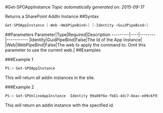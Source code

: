 #Get-SPOAppInstance
*Topic automatically generated on: 2015-09-17*

Returns a SharePoint AddIn Instance
##Syntax
```powershell
Get-SPOAppInstance [-Web <WebPipeBind>] [-Identity <GuidPipeBind>]
```


##Parameters
Parameter|Type|Required|Description
---------|----|--------|-----------
|Identity|GuidPipeBind|False|The Id of the App Instance|
|Web|WebPipeBind|False|The web to apply the command to. Omit this parameter to use the current web.|
##Examples

###Example 1
```powershell
PS:> Get-SPOAppInstance
```
This will return all addin instances in the site.
 

###Example 2
```powershell
PS:> Get-SPOnlineAppInstance -Identity 99a00f6e-fb81-4dc7-8eac-e09c6f9132fe
```
This will return an addin instance with the specified id.
    
<!-- Ref: ABFC555B372CF2A22E6B11651298993B -->